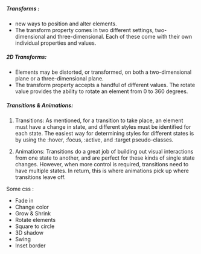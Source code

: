 ##### Transforms :
- new ways to position and alter elements. 
- The transform property comes in two different settings, two-dimensional and three-dimensional. Each of these come with their own individual properties and values.


##### 2D Transforms:
- Elements may be distorted, or transformed, on both a two-dimensional plane or a three-dimensional plane. 
- The transform property accepts a handful of different values. The rotate value provides the ability to rotate an element from 0 to 360 degrees.

##### Transitions & Animations:

1. Transitions:
As mentioned, for a transition to take place, an element must have a change in state, and different styles must be identified for each state. The easiest way for determining styles for different states is by using the :hover, :focus, :active, and :target pseudo-classes.

2. Animations:
Transitions do a great job of building out visual interactions from one state to another, and are perfect for these kinds of single state changes. However, when more control is required, transitions need to have multiple states. In return, this is where animations pick up where transitions leave off.


Some css :
 * Fade in
 * Change color
 * Grow & Shrink
 * Rotate elements
 * Square to circle
 * 3D shadow
 * Swing
 *  Inset border
 

